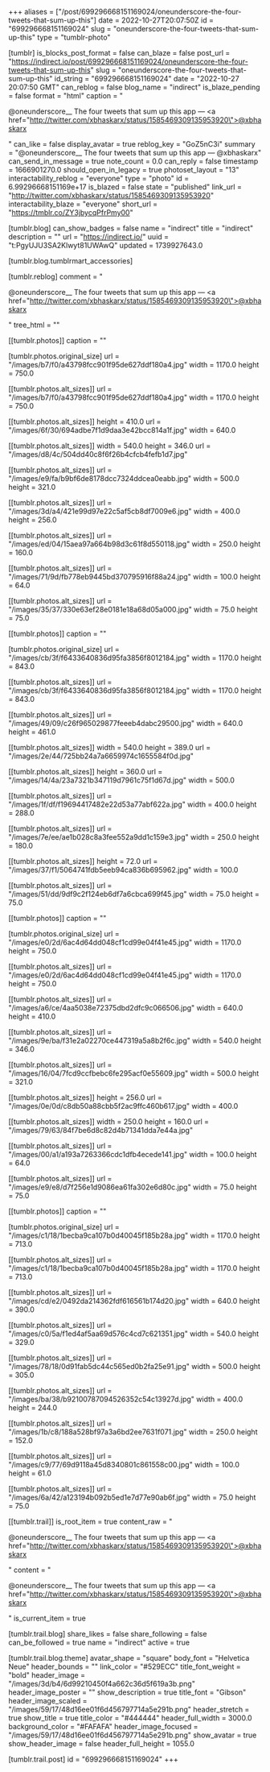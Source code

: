 +++
aliases = ["/post/699296668151169024/oneunderscore-the-four-tweets-that-sum-up-this"]
date = 2022-10-27T20:07:50Z
id = "699296668151169024"
slug = "oneunderscore-the-four-tweets-that-sum-up-this"
type = "tumblr-photo"

[tumblr]
is_blocks_post_format = false
can_blaze = false
post_url = "https://indirect.io/post/699296668151169024/oneunderscore-the-four-tweets-that-sum-up-this"
slug = "oneunderscore-the-four-tweets-that-sum-up-this"
id_string = "699296668151169024"
date = "2022-10-27 20:07:50 GMT"
can_reblog = false
blog_name = "indirect"
is_blaze_pending = false
format = "html"
caption = "<p>@oneunderscore__ The four tweets that sum up this app — <a href=\"http://twitter.com/xbhaskarx/status/1585469309135953920\">@xbhaskarx</a></p>"
can_like = false
display_avatar = true
reblog_key = "GoZ5nC3i"
summary = "@oneunderscore__ The four tweets that sum up this app — @xbhaskarx"
can_send_in_message = true
note_count = 0.0
can_reply = false
timestamp = 1666901270.0
should_open_in_legacy = true
photoset_layout = "13"
interactability_reblog = "everyone"
type = "photo"
id = 6.99296668151169e+17
is_blazed = false
state = "published"
link_url = "http://twitter.com/xbhaskarx/status/1585469309135953920"
interactability_blaze = "everyone"
short_url = "https://tmblr.co/ZY3jbycqPfrPmy00"

[tumblr.blog]
can_show_badges = false
name = "indirect"
title = "indirect"
description = ""
url = "https://indirect.io/"
uuid = "t:PgyUJU3SA2Klwyt81UWAwQ"
updated = 1739927643.0

[tumblr.blog.tumblrmart_accessories]

[tumblr.reblog]
comment = "<p>@oneunderscore__ The four tweets that sum up this app — <a href=\"http://twitter.com/xbhaskarx/status/1585469309135953920\">@xbhaskarx</a></p>"
tree_html = ""

[[tumblr.photos]]
caption = ""

[tumblr.photos.original_size]
url = "/images/b7/f0/a43798fcc901f95de627ddf180a4.jpg"
width = 1170.0
height = 750.0

[[tumblr.photos.alt_sizes]]
url = "/images/b7/f0/a43798fcc901f95de627ddf180a4.jpg"
width = 1170.0
height = 750.0

[[tumblr.photos.alt_sizes]]
height = 410.0
url = "/images/6f/30/694adbe7f1d9daa3e42bcc814a1f.jpg"
width = 640.0

[[tumblr.photos.alt_sizes]]
width = 540.0
height = 346.0
url = "/images/d8/4c/504dd40c8f6f26b4cfcb4fefb1d7.jpg"

[[tumblr.photos.alt_sizes]]
url = "/images/e9/fa/b9bf6de8178dcc7324ddcea0eabb.jpg"
width = 500.0
height = 321.0

[[tumblr.photos.alt_sizes]]
url = "/images/3d/a4/421e99d97e22c5af5cb8df7009e6.jpg"
width = 400.0
height = 256.0

[[tumblr.photos.alt_sizes]]
url = "/images/ed/04/15aea97a664b98d3c61f8d550118.jpg"
width = 250.0
height = 160.0

[[tumblr.photos.alt_sizes]]
url = "/images/71/9d/fb778eb9445bd370795916f88a24.jpg"
width = 100.0
height = 64.0

[[tumblr.photos.alt_sizes]]
url = "/images/35/37/330e63ef28e0181e18a68d05a000.jpg"
width = 75.0
height = 75.0

[[tumblr.photos]]
caption = ""

[tumblr.photos.original_size]
url = "/images/cb/3f/f6433640836d95fa3856f8012184.jpg"
width = 1170.0
height = 843.0

[[tumblr.photos.alt_sizes]]
url = "/images/cb/3f/f6433640836d95fa3856f8012184.jpg"
width = 1170.0
height = 843.0

[[tumblr.photos.alt_sizes]]
url = "/images/49/09/c26f965029877feeeb4dabc29500.jpg"
width = 640.0
height = 461.0

[[tumblr.photos.alt_sizes]]
width = 540.0
height = 389.0
url = "/images/2e/44/725bb24a7a6659974c1655584f0d.jpg"

[[tumblr.photos.alt_sizes]]
height = 360.0
url = "/images/14/4a/23a7321b347119d7961c75f1d67d.jpg"
width = 500.0

[[tumblr.photos.alt_sizes]]
url = "/images/1f/df/f19694417482e22d53a77abf622a.jpg"
width = 400.0
height = 288.0

[[tumblr.photos.alt_sizes]]
url = "/images/7e/ee/ae1b028c8a3fee552a9dd1c159e3.jpg"
width = 250.0
height = 180.0

[[tumblr.photos.alt_sizes]]
height = 72.0
url = "/images/37/f1/5064741fdb5eeb94ca836b695962.jpg"
width = 100.0

[[tumblr.photos.alt_sizes]]
url = "/images/51/dd/9df9c2f124eb6df7a6cbca699f45.jpg"
width = 75.0
height = 75.0

[[tumblr.photos]]
caption = ""

[tumblr.photos.original_size]
url = "/images/e0/2d/6ac4d64dd048cf1cd99e04f41e45.jpg"
width = 1170.0
height = 750.0

[[tumblr.photos.alt_sizes]]
url = "/images/e0/2d/6ac4d64dd048cf1cd99e04f41e45.jpg"
width = 1170.0
height = 750.0

[[tumblr.photos.alt_sizes]]
url = "/images/a6/ce/4aa5038e72375dbd2dfc9c066506.jpg"
width = 640.0
height = 410.0

[[tumblr.photos.alt_sizes]]
url = "/images/9e/ba/f31e2a02270ce447319a5a8b2f6c.jpg"
width = 540.0
height = 346.0

[[tumblr.photos.alt_sizes]]
url = "/images/16/04/7fcd9ccfbebc6fe295acf0e55609.jpg"
width = 500.0
height = 321.0

[[tumblr.photos.alt_sizes]]
height = 256.0
url = "/images/0e/0d/c8db50a88cbb5f2ac9ffc460b617.jpg"
width = 400.0

[[tumblr.photos.alt_sizes]]
width = 250.0
height = 160.0
url = "/images/79/63/84f7be6d8c82d4b71341dda7e44a.jpg"

[[tumblr.photos.alt_sizes]]
url = "/images/00/a1/a193a7263366cdc1dfb4ecede141.jpg"
width = 100.0
height = 64.0

[[tumblr.photos.alt_sizes]]
url = "/images/e9/e8/d7f256e1d9086ea61fa302e6d80c.jpg"
width = 75.0
height = 75.0

[[tumblr.photos]]
caption = ""

[tumblr.photos.original_size]
url = "/images/c1/18/1becba9ca107b0d40045f185b28a.jpg"
width = 1170.0
height = 713.0

[[tumblr.photos.alt_sizes]]
url = "/images/c1/18/1becba9ca107b0d40045f185b28a.jpg"
width = 1170.0
height = 713.0

[[tumblr.photos.alt_sizes]]
url = "/images/cd/e2/0492da214362fdf616561b174d20.jpg"
width = 640.0
height = 390.0

[[tumblr.photos.alt_sizes]]
url = "/images/c0/5a/f1ed4af5aa69d576c4cd7c621351.jpg"
width = 540.0
height = 329.0

[[tumblr.photos.alt_sizes]]
url = "/images/78/18/0d91fab5dc44c565ed0b2fa25e91.jpg"
width = 500.0
height = 305.0

[[tumblr.photos.alt_sizes]]
url = "/images/ba/38/b92100787094526352c54c13927d.jpg"
width = 400.0
height = 244.0

[[tumblr.photos.alt_sizes]]
url = "/images/1b/c8/188a528bf97a3a6bd2ee7631f071.jpg"
width = 250.0
height = 152.0

[[tumblr.photos.alt_sizes]]
url = "/images/c9/77/69d9118a45d8340801c861558c00.jpg"
width = 100.0
height = 61.0

[[tumblr.photos.alt_sizes]]
url = "/images/6a/42/a123194b092b5ed1e7d77e90ab6f.jpg"
width = 75.0
height = 75.0

[[tumblr.trail]]
is_root_item = true
content_raw = "<p>@oneunderscore__ The four tweets that sum up this app — <a href=\"http://twitter.com/xbhaskarx/status/1585469309135953920\">@xbhaskarx</a></p>"
content = "<p>@oneunderscore__ The four tweets that sum up this app &mdash; <a href=\"http://twitter.com/xbhaskarx/status/1585469309135953920\">@xbhaskarx</a></p>"
is_current_item = true

[tumblr.trail.blog]
share_likes = false
share_following = false
can_be_followed = true
name = "indirect"
active = true

[tumblr.trail.blog.theme]
avatar_shape = "square"
body_font = "Helvetica Neue"
header_bounds = ""
link_color = "#529ECC"
title_font_weight = "bold"
header_image = "/images/3d/b4/6d99210450f4a662c36d5f619a3b.png"
header_image_poster = ""
show_description = true
title_font = "Gibson"
header_image_scaled = "/images/59/17/48d16ee01f6d456797714a5e291b.png"
header_stretch = true
show_title = true
title_color = "#444444"
header_full_width = 3000.0
background_color = "#FAFAFA"
header_image_focused = "/images/59/17/48d16ee01f6d456797714a5e291b.png"
show_avatar = true
show_header_image = false
header_full_height = 1055.0

[tumblr.trail.post]
id = "699296668151169024"
+++
